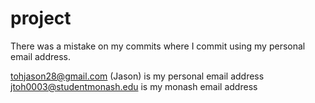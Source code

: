 # project

There was a mistake on my commits where I commit using my personal email address.

tohjason28@gmail.com (Jason) is my personal email address
jtoh0003@studentmonash.edu is my monash email address
